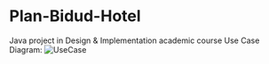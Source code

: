# Plan-Bidud-Hotel

Java project in Design & Implementation academic course
Use Case Diagram:
![UseCase](https://user-images.githubusercontent.com/88053482/155334195-a6baec81-a3ff-4ca3-ade0-a9d23aeb383a.JPG)
